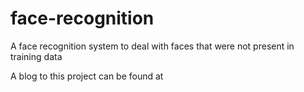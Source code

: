 # face-recognition
A face recognition system to deal with faces that were not present in training data

A blog to this project can be found at 
